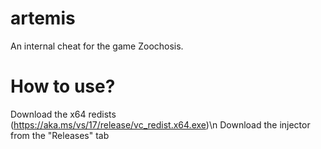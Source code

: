 # artemis
An internal cheat for the game Zoochosis.

# How to use?

Download the x64 redists (https://aka.ms/vs/17/release/vc_redist.x64.exe)\n
Download the injector from the "Releases" tab

